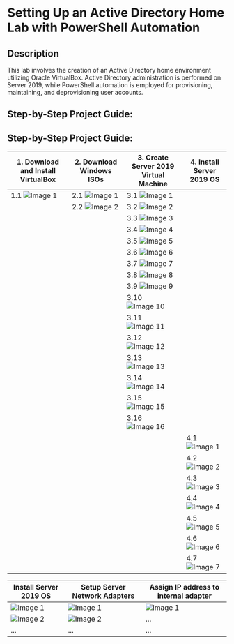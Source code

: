 <h1>Setting Up an Active Directory Home Lab with PowerShell Automation</h1>

<h2>Description</h2>
<p>
    This lab involves the creation of an Active Directory home environment utilizing Oracle VirtualBox. Active Directory administration is performed on Server 2019, while PowerShell automation is employed for provisioning, maintaining, and deprovisioning user accounts.
</p>

<h2>Step-by-Step Project Guide:</h2>

## Step-by-Step Project Guide:

| 1. Download and Install VirtualBox | 2. Download Windows ISOs | 3. Create Server 2019 Virtual Machine | 4. Install Server 2019 OS |
| -------------------------------- | ---------------------- | ---------------------------------- |---------------------- |
| 1.1  ![Image 1](https://i.imgur.com/SBPXYNb.png) | 2.1 ![Image 1](https://i.imgur.com/cEGicx0.png) | 3.1 ![Image 1](https://i.imgur.com/uQKJpKA.png) |
|  | 2.2 ![Image 2](https://i.imgur.com/GP5aeep.png) | 3.2 ![Image 2](https://i.imgur.com/ZVppEHJ.png) |
|   |   | 3.3 ![Image 3](https://i.imgur.com/o5Co8WA.png) |
|   |   | 3.4 ![Image 4](https://i.imgur.com/vq0AjEy.png) |
|   |   | 3.5 ![Image 5](https://i.imgur.com/lmSpDkU.png) |
|   |   | 3.6 ![Image 6](https://i.imgur.com/QmAE0N3.png) |
|   |   | 3.7 ![Image 7](https://i.imgur.com/TMmqrFK.png) |
|   |   | 3.8 ![Image 8](https://i.imgur.com/ftMQcpQ.png) |
|   |   | 3.9 ![Image 9](https://i.imgur.com/AbKw5Is.png) |
|   |   | 3.10 ![Image 10](https://i.imgur.com/7EeKcUb.png) |
|   |   | 3.11 ![Image 11](https://i.imgur.com/MB5uFKI.png) |
|   |   | 3.12 ![Image 12](https://i.imgur.com/QSRds0a.png) |
|   |   | 3.13 ![Image 13](https://i.imgur.com/1cMsguP.png) |
|   |   | 3.14 ![Image 14](https://i.imgur.com/6o1Iiai.png) |
|   |   | 3.15 ![Image 15](https://i.imgur.com/WIywJxK.png) |
|   |   | 3.16 ![Image 16](https://i.imgur.com/3g5IAIJ.png) |
|   |   |  | 4.1 ![Image 1](https://i.imgur.com/WxDcALv.png)
|   |   |  | 4.2 ![Image 2](https://i.imgur.com/y0krTh4.png)
|   |   |  | 4.3 ![Image 3](https://i.imgur.com/Z9gZsyb.png)
|   |   |  | 4.4 ![Image 4](https://i.imgur.com/JI0VDrG.png)
|   |   |  | 4.5 ![Image 5](https://i.imgur.com/xzlM4zN.png)
|   |   |  | 4.6 ![Image 6](https://i.imgur.com/mOfvMYS.png)
|   |   |  | 4.7 ![Image 7](https://i.imgur.com/cqQ3IsC.png)





| Install Server 2019 OS | Setup Server Network Adapters | Assign IP address to internal adapter |
| ---------------------- | ------------------------------ | ------------------------------------ |
| ![Image 1](https://i.imgur.com/WxDcALv.png) | ![Image 1](https://i.imgur.com/lBYrFN0.png) | ![Image 1](https://i.imgur.com/DUUiQum.png) |
| ![Image 2](https://i.imgur.com/y0krTh4.png) | ![Image 2](https://i.imgur.com/JqTzulO.png) | ... |
| ... | ... | ... |

<!-- Add more tables for the remaining steps -->

